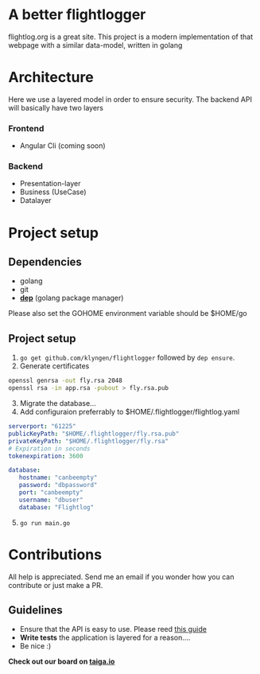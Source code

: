 # A better flightlogger
flightlog.org is a great site. This project is a modern implementation of that webpage with a similar data-model, written in golang

# Architecture
Here we use a layered model in order to ensure security. The backend API will basically have two layers

### Frontend
- Angular Cli (coming soon)

### Backend
- Presentation-layer
- Business (UseCase)
- Datalayer

# Project setup

## Dependencies
* golang
* git
* **[dep](https://github.com/golang/dep)** (golang package manager)

Please also set the GOHOME environment variable should be $HOME/go

## Project setup
1. `go get github.com/klyngen/flightlogger` followed by `dep ensure`. 
2. Generate certificates 
```bash
openssl genrsa -out fly.rsa 2048
openssl rsa -in app.rsa -pubout > fly.rsa.pub
```
3. Migrate the database...
4. Add configuraion preferrably to $HOME/.flightlogger/flightlog.yaml
```yaml
serverport: "61225"
publicKeyPath: "$HOME/.flightlogger/fly.rsa.pub"
privateKeyPath: "$HOME/.flightlogger/fly.rsa"
# Expiration in seconds
tokenexpiration: 3600

database:
   hostname: "canbeempty"
   password: "dbpassword"
   port: "canbeempty"
   username: "dbuser"
   database: "Flightlog"
```

5. `go run main.go`

# Contributions
All help is appreciated. Send me an email if you wonder how you can contribute or just make a PR. 

## Guidelines
- Ensure that the API is easy to use. Please reed [this guide](https://blog.florimond.dev/restful-api-design-13-best-practices-to-make-your-users-happy)
- **Write tests** the application is layered for a reason....
- Be nice :) 



**Check out our board on [taiga.io](https://tree.taiga.io/project/klyngen-better-flightlog/timeline)**
